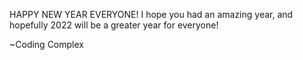 HAPPY NEW YEAR EVERYONE!
I hope you had an amazing year, and hopefully 2022 will be a greater year for everyone!

~Coding Complex